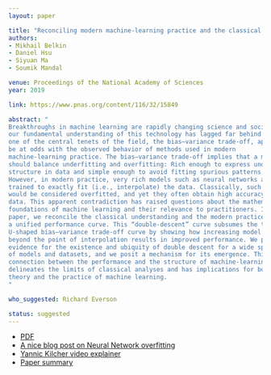 ```yaml
---
layout: paper

title: "Reconciling modern machine-learning practice and the classical bias–variance trade-off"
authors:
- Mikhail Belkin
- Daniel Hsu
- Siyuan Ma
- Soumik Mandal

venue: Proceedings of the National Academy of Sciences
year: 2019

link: https://www.pnas.org/content/116/32/15849

abstract: "
Breakthroughs in machine learning are rapidly changing science and society, yet
our fundamental understanding of this technology has lagged far behind. Indeed,
one of the central tenets of the field, the bias–variance trade-off, appears to
be at odds with the observed behavior of methods used in modern
machine-learning practice. The bias–variance trade-off implies that a model
should balance underfitting and overfitting: Rich enough to express underlying
structure in data and simple enough to avoid fitting spurious patterns.
However, in modern practice, very rich models such as neural networks are
trained to exactly fit (i.e., interpolate) the data. Classically, such models
would be considered overfitted, and yet they often obtain high accuracy on test
data. This apparent contradiction has raised questions about the mathematical
foundations of machine learning and their relevance to practitioners. In this
paper, we reconcile the classical understanding and the modern practice within
a unified performance curve. This “double-descent” curve subsumes the textbook
U-shaped bias–variance trade-off curve by showing how increasing model capacity
beyond the point of interpolation results in improved performance. We provide
evidence for the existence and ubiquity of double descent for a wide spectrum
of models and datasets, and we posit a mechanism for its emergence. This
connection between the performance and the structure of machine-learning models
delineates the limits of classical analyses and has implications for both the
theory and the practice of machine learning.
"

who_suggested: Richard Everson

status: suggested
---
```

- [PDF](https://www.pnas.org/content/116/32/15849.full.pdf)
- [A nice blog post on Neural Network overfitting](https://lilianweng.github.io/lil-log/2019/03/14/are-deep-neural-networks-dramatically-overfitted.html)
- [Yannic Kilcher video explainer](https://www.youtube.com/watch?v=ZAW9EyNo2fw)
- [Paper summary](https://vitalab.github.io/article/2019/09/18/double-descent-curve.html)
